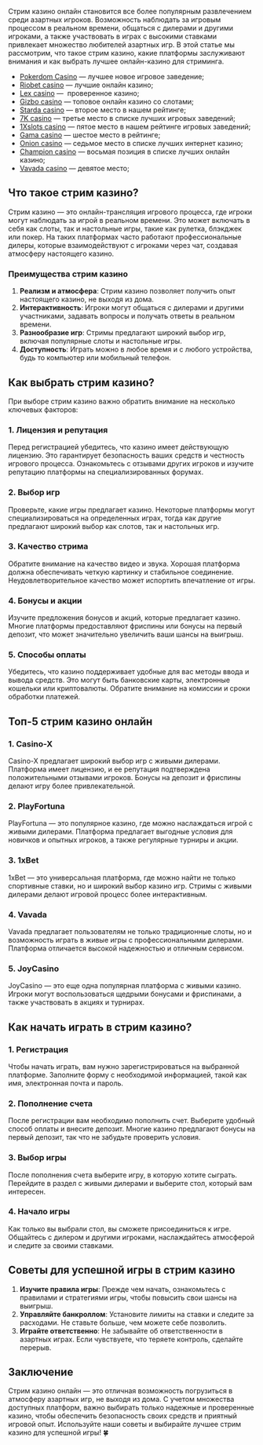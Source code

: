 Стрим казино онлайн становится все более популярным развлечением среди азартных игроков. Возможность наблюдать за игровым процессом в реальном времени, общаться с дилерами и другими игроками, а также участвовать в играх с высокими ставками привлекает множество любителей азартных игр. В этой статье мы рассмотрим, что такое стрим казино, какие платформы заслуживают внимания и как выбрать лучшее онлайн-казино для стриминга.

* [Pokerdom Casino](https://brandplay.link/FwVc4f) — лучшее новое игровое заведение;
* [Riobet casino](https://brandplay.link/TnjsxFvH) — лучшие онлайн казино;
* [Lex casino](https://brandplay.link/VMqNXPFs) —  проверенное казино;
* [Gizbo casino](https://brandplay.link/rvzLrVLp) — топовое онлайн казино со слотами;
* [Starda casino](https://brandplay.link/HDcDrxLk) — второе место в нашем рейтинге;
* [7K casino](https://brandplay.link/dd46bNgD) — третье место в списке лучших игровых заведений;
* [1Xslots casino](https://brandplay.link/J2ZbqMPZ) — пятое место в нашем рейтинге игровых заведений;
* [Gama casino](https://brandplay.link/RD52jZbL) — шестое место в рейтинге;
* [Onion casino](https://brandplay.link/8LcS6Djb) — седьмое место в списке лучших интернет казино;
* [Champion casino](https://temon-gter.cfd/go/9n8?p56190p303844p3509t17502) — восьмая позиция в списке лучших онлайн казино;
* [Vavada casino](https://vavadapartner.pro/?promo=75590753-cc8b-4c4a-8d71-99b7a2293439-jud\&target=register) — девятое место;



## Что такое стрим казино?

Стрим казино — это онлайн-трансляция игрового процесса, где игроки могут наблюдать за игрой в реальном времени. Это может включать в себя как слоты, так и настольные игры, такие как рулетка, блэкджек или покер. На таких платформах часто работают профессиональные дилеры, которые взаимодействуют с игроками через чат, создавая атмосферу настоящего казино.

### Преимущества стрим казино

1. **Реализм и атмосфера**: Стрим казино позволяет получить опыт настоящего казино, не выходя из дома.
2. **Интерактивность**: Игроки могут общаться с дилерами и другими участниками, задавать вопросы и получать ответы в реальном времени.
3. **Разнообразие игр**: Стримы предлагают широкий выбор игр, включая популярные слоты и настольные игры.
4. **Доступность**: Играть можно в любое время и с любого устройства, будь то компьютер или мобильный телефон.

## Как выбрать стрим казино?

При выборе стрим казино важно обратить внимание на несколько ключевых факторов:

### 1. Лицензия и репутация

Перед регистрацией убедитесь, что казино имеет действующую лицензию. Это гарантирует безопасность ваших средств и честность игрового процесса. Ознакомьтесь с отзывами других игроков и изучите репутацию платформы на специализированных форумах.

### 2. Выбор игр

Проверьте, какие игры предлагает казино. Некоторые платформы могут специализироваться на определенных играх, тогда как другие предлагают широкий выбор как слотов, так и настольных игр.

### 3. Качество стрима

Обратите внимание на качество видео и звука. Хорошая платформа должна обеспечивать четкую картинку и стабильное соединение. Неудовлетворительное качество может испортить впечатление от игры.

### 4. Бонусы и акции

Изучите предложения бонусов и акций, которые предлагает казино. Многие платформы предоставляют фриспины или бонусы на первый депозит, что может значительно увеличить ваши шансы на выигрыш.

### 5. Способы оплаты

Убедитесь, что казино поддерживает удобные для вас методы ввода и вывода средств. Это могут быть банковские карты, электронные кошельки или криптовалюты. Обратите внимание на комиссии и сроки обработки платежей.

## Топ-5 стрим казино онлайн

### 1. **Casino-X**

Casino-X предлагает широкий выбор игр с живыми дилерами. Платформа имеет лицензию, и ее репутация подтверждена положительными отзывами игроков. Бонусы на депозит и фриспины делают игру более привлекательной.

### 2. **PlayFortuna**

PlayFortuna — это популярное казино, где можно наслаждаться игрой с живыми дилерами. Платформа предлагает выгодные условия для новичков и опытных игроков, а также регулярные турниры и акции.

### 3. **1xBet**

1xBet — это универсальная платформа, где можно найти не только спортивные ставки, но и широкий выбор казино игр. Стримы с живыми дилерами делают игровой процесс более интерактивным.

### 4. **Vavada**

Vavada предлагает пользователям не только традиционные слоты, но и возможность играть в живые игры с профессиональными дилерами. Платформа отличается высокой надежностью и отличным сервисом.

### 5. **JoyCasino**

JoyCasino — это еще одна популярная платформа с живыми казино. Игроки могут воспользоваться щедрыми бонусами и фриспинами, а также участвовать в акциях и турнирах.

## Как начать играть в стрим казино?

### 1. Регистрация

Чтобы начать играть, вам нужно зарегистрироваться на выбранной платформе. Заполните форму с необходимой информацией, такой как имя, электронная почта и пароль.

### 2. Пополнение счета

После регистрации вам необходимо пополнить счет. Выберите удобный способ оплаты и внесите депозит. Многие казино предлагают бонусы на первый депозит, так что не забудьте проверить условия.

### 3. Выбор игры

После пополнения счета выберите игру, в которую хотите сыграть. Перейдите в раздел с живыми дилерами и выберите стол, который вам интересен.

### 4. Начало игры

Как только вы выбрали стол, вы сможете присоединиться к игре. Общайтесь с дилером и другими игроками, наслаждайтесь атмосферой и следите за своими ставками.

## Советы для успешной игры в стрим казино

1. **Изучите правила игры**: Прежде чем начать, ознакомьтесь с правилами и стратегиями игры, чтобы повысить свои шансы на выигрыш.
2. **Управляйте банкроллом**: Установите лимиты на ставки и следите за расходами. Не ставьте больше, чем можете себе позволить.
3. **Играйте ответственно**: Не забывайте об ответственности в азартных играх. Если чувствуете, что теряете контроль, сделайте перерыв.

## Заключение

Стрим казино онлайн — это отличная возможность погрузиться в атмосферу азартных игр, не выходя из дома. С учетом множества доступных платформ, важно выбирать только надежные и проверенные казино, чтобы обеспечить безопасность своих средств и приятный игровой опыт. Используйте наши советы и выбирайте лучшее стрим казино для успешной игры! 🍀
